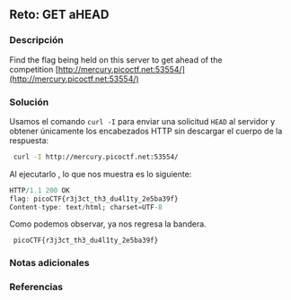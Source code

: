 ## Reto: GET aHEAD
### Descripción
Find the flag being held on this server to get ahead of the competition [http://mercury.picoctf.net:53554/](http://mercury.picoctf.net:53554/)

### Solución
Usamos el comando `curl -I` para enviar una solicitud `HEAD` al servidor y obtener únicamente los encabezados HTTP sin descargar el cuerpo de la respuesta:

```bash
 curl -I http://mercury.picoctf.net:53554/
```

Al ejecutarlo , lo que nos muestra es lo siguiente:
```r
HTTP/1.1 200 OK
flag: picoCTF{r3j3ct_th3_du4l1ty_2e5ba39f}
Content-type: text/html; charset=UTF-8
```

Como podemos observar, ya nos regresa la bandera.

```flag
 picoCTF{r3j3ct_th3_du4l1ty_2e5ba39f}
```

### Notas adicionales
### Referencias

